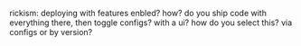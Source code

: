 rickism:
deploying with features enbled? how?
do you ship code with everything there, then toggle configs?
  with a ui?
  how do you select this? via configs or by version?

